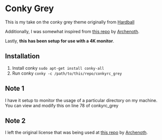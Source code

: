 # Conky Grey
This is my take on the conky grey theme originally from [Hardball](https://www.gnome-look.org/content/show.php/?content=137272_)

Additionally, I was somewhat inspired from [this repo](https://github.com/Archenoth/Conky-Grey-Modified) by [Archenoth](https://github.com/Archenoth). 

Lastly, **this has been setup for use with a 4K monitor**. 

## Installation

1. Install conky
```sudo apt-get install conky-all```
2. Run conky
```conky -c /path/to/this/repo/conkyrc_grey```

## Note 1

I have it setup to monitor the usage of a particular directory on my machine. You can view and modify this on line 78 of conkyrc_grey

## Note 2

I left the original license that was being used at [this repo](https://github.com/Archenoth/Conky-Grey-Modified) by [Archenoth](https://github.com/Archenoth).